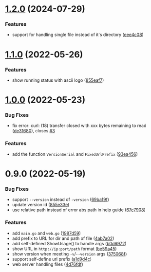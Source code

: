 # [1.2.0](https://github.com/duruyao/goshare/compare/v1.1.0...v1.2.0) (2024-07-29)


### Features

* support for handling single file instead of it's directory ([eee4c08](https://github.com/duruyao/goshare/commit/eee4c088cc5ad3088090cab31a0b6979ecabffcb))



# [1.1.0](https://github.com/duruyao/goshare/compare/v1.0.0...v1.1.0) (2022-05-26)


### Features

* show running status with ascii logo ([855eaf7](https://github.com/duruyao/goshare/commit/855eaf7a22db1be8d189d81135e10f12df070118))



# [1.0.0](https://github.com/duruyao/goshare/compare/v0.9.0...v1.0.0) (2022-05-23)


### Bug Fixes

* fix error: curl: (18) transfer closed with xxx bytes remaining to read ([de31680](https://github.com/duruyao/goshare/commit/de31680cf5efdf6dadeb8d2ef301188379acb2a9)), closes [#3](https://github.com/duruyao/goshare/issues/3)


### Features

* add the function `VersionSerial` and `FixedUrlPrefix` ([93ea456](https://github.com/duruyao/goshare/commit/93ea456fc5f30584da2d8589e8bbe5fe03e0c165))



# 0.9.0 (2022-05-19)


### Bug Fixes

* support `--version` instead of `-version` ([69ba19f](https://github.com/duruyao/goshare/commit/69ba19f393db697e8e583d9142867fe1218e65c5))
* update version id ([855e33e](https://github.com/duruyao/goshare/commit/855e33e52f5255c5f4e4eee7cb0eac57afad29b5))
* use relative path instead of error abs path in help guide ([67c7908](https://github.com/duruyao/goshare/commit/67c79083ae6d2bfd607deac7cbe72aa32864cef4))


### Features

* add `main.go` and `web.go` ([1987d59](https://github.com/duruyao/goshare/commit/1987d59193b869b0d0265ff8529cd5e3ea391079))
* add prefix to URL for dir and path of file ([4ab7a02](https://github.com/duruyao/goshare/commit/4ab7a023d349243759398a947b833a842dd40800))
* add self-defined ShowUsage() to handle args ([b0d6972](https://github.com/duruyao/goshare/commit/b0d697243ad8a95134aef75337475940119317d8))
* show URL in `http://ip:port/path` format ([be59a45](https://github.com/duruyao/goshare/commit/be59a455a0f440842f4aec0edb1afa8f777d7a5d))
* show version when meeting `-v`/`--version` args ([375068f](https://github.com/duruyao/goshare/commit/375068f8274d84487c3c42acc1ff1419c1fc9800))
* support self-define url prefix ([a1d9d4c](https://github.com/duruyao/goshare/commit/a1d9d4c1a86bba4be8e22676d9c40e5dce2333a4))
* web server handling files ([4d76fdf](https://github.com/duruyao/goshare/commit/4d76fdf05583d2ad7c05e578ab5bea381f71344c))



